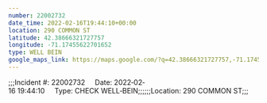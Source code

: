 ```yaml
---
number: 22002732
date_time: 2022-02-16T19:44:10+00:00
location: 290 COMMON ST
latitude: 42.38666321727757
longitude: -71.17455622701652
type: WELL BEIN
google_maps_link: https://maps.google.com/?q=42.38666321727757,-71.17455622701652
---
```


;;;Incident #: 22002732     Date: 2022‐02‐16 19:44:10     Type: CHECK WELL‐BEIN;;;;;;Location: 290 COMMON ST;;;

